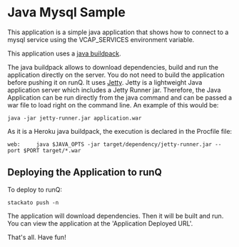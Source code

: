 Java Mysql Sample
=============

This application is a simple java application that shows how to connect
to a mysql service using the VCAP_SERVICES environment variable.

This application uses a [java buildpack](https://github.com/heroku/heroku-buildpack-java).

The java buildpack allows to download dependencies, build and run the application directly on the server. You do not need to 
build the application before pushing it on runQ.
It uses [Jetty](http://jetty.codehaus.org/jetty/). Jetty is a lightweight Java application server which includes a Jetty Runner jar. 
Therefore, the Java Application can be run directly from the java command and can be passed a war file to load right 
on the command line. An example of this would be:

	java -jar jetty-runner.jar application.war

As it is a Heroku java buildpack, the execution is declared in the Procfile file:

	web:	 java $JAVA_OPTS -jar target/dependency/jetty-runner.jar --port $PORT target/*.war


Deploying the Application to runQ
-------------------------

To deploy to runQ:

    stackato push -n

The application will download dependencies. Then it will be built and run.
You can view the application at the 'Application Deployed URL'.

That's all. Have fun!
